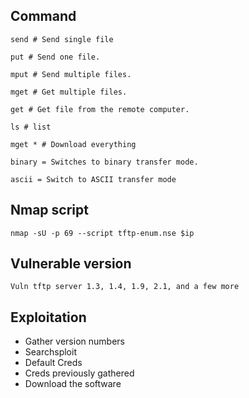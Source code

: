 ## Command

	send # Send single file
	
	put # Send one file.
	
	mput # Send multiple files.
	
	mget # Get multiple files.
	
	get # Get file from the remote computer.
	
	ls # list
	
	mget * # Download everything
	
	binary = Switches to binary transfer mode.
	
	ascii = Switch to ASCII transfer mode

## Nmap script

	nmap -sU -p 69 --script tftp-enum.nse $ip

## Vulnerable version

	Vuln tftp server 1.3, 1.4, 1.9, 2.1, and a few more

## Exploitation

- Gather version numbers
- Searchsploit
- Default Creds
- Creds previously gathered
- Download the software